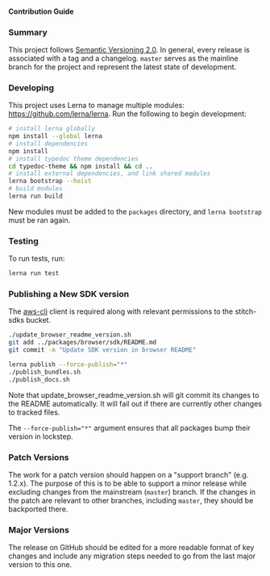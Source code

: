 #### Contribution Guide

### Summary

This project follows [Semantic Versioning 2.0](https://semver.org/). In general, every release is associated with a tag and a changelog. `master` serves as the mainline branch for the project and represent the latest state of development.

### Developing

This project uses Lerna to manage multiple modules: https://github.com/lerna/lerna.
Run the following to begin development:
```bash
# install lerna globally
npm install --global lerna
# install dependencies
npm install
# install typedoc theme dependencies
cd typedoc-theme && npm install && cd ..
# install external dependencies, and link shared modules
lerna bootstrap --hoist
# build modules
lerna run build
```

New modules must be added to the `packages` directory, and `lerna bootstrap` must be ran again.

### Testing

To run tests, run:
```bash
lerna run test
```

### Publishing a New SDK version

The [aws-cli](https://docs.aws.amazon.com/cli/latest/userguide/install-bundle.html) client is required
along with relevant permissions to the stitch-sdks bucket.

```bash
./update_browser_readme_version.sh
git add ../packages/browser/sdk/README.md
git commit -m "Update SDK version in browser README"

lerna publish --force-publish="*"
./publish_bundles.sh
./publish_docs.sh
```

Note that update_browser_readme_version.sh will git commit its changes to the README automatically.
It will fail out if there are currently other changes to tracked files.

The `--force-publish="*"` argument ensures that all packages bump their version in lockstep.

### Patch Versions

The work for a patch version should happen on a "support branch" (e.g. 1.2.x). The purpose of this is to be able to support a minor release while excluding changes from the mainstream (`master`) branch. If the changes in the patch are relevant to other branches, including `master`, they should be backported there. 

### Major Versions

The release on GitHub should be edited for a more readable format of key changes and include any migration steps needed to go from the last major version to this one.

